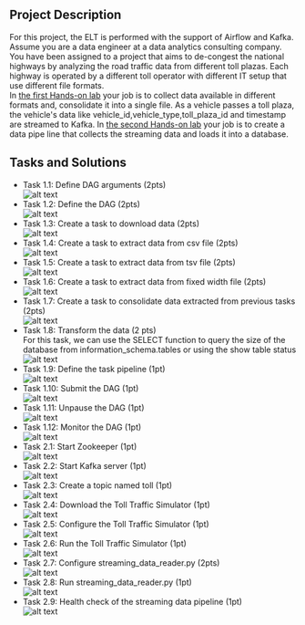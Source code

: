 ## Project Description
For this project, the ELT is performed with the support of Airflow and Kafka. Assume you are a data engineer at a data analytics consulting company. You have been assigned to a project that aims to de-congest the national highways by analyzing the road traffic data from different toll plazas. Each highway is operated by a different toll operator with different IT setup that use different file formats.  
In [the first Hands-on lab](https://github.com/As2909/IBM-Data-Engineering-Specialization-Coursera/blob/main/Course%2008%20ETL%20and%20Data%20Pipelines%20with%20Shell%2C%20Airflow%20and%20Kafka/Week%205/Part1.pdf) your job is to collect data available in different formats and, consolidate it into a single file. As a vehicle passes a toll plaza, the vehicle's data like vehicle_id,vehicle_type,toll_plaza_id and timestamp are streamed to Kafka. In [the second Hands-on lab](https://github.com/As2909/IBM-Data-Engineering-Specialization-Coursera/blob/main/Course%2008%20ETL%20and%20Data%20Pipelines%20with%20Shell%2C%20Airflow%20and%20Kafka/Week%205/Part2.pdf) your job is to create a data pipe line that collects the streaming data and loads it into a database.

## Tasks and Solutions
- Task 1.1: Define DAG arguments (2pts)\
![alt text](https://github.com/As2909/IBM-Data-Engineering-Specialization-Coursera/blob/main/Course%2008%20ETL%20and%20Data%20Pipelines%20with%20Shell%2C%20Airflow%20and%20Kafka/Week%205/dag_args.png)
- Task 1.2: Define the DAG (2pts)\
![alt text](https://github.com/As2909/IBM-Data-Engineering-Specialization-Coursera/blob/main/Course%2008%20ETL%20and%20Data%20Pipelines%20with%20Shell%2C%20Airflow%20and%20Kafka/Week%205/dag_definition.png)
- Task 1.3: Create a task to download data (2pts)\
![alt text](https://github.com/As2909/IBM-Data-Engineering-Specialization-Coursera/blob/main/Course%2008%20ETL%20and%20Data%20Pipelines%20with%20Shell%2C%20Airflow%20and%20Kafka/Week%205/unzip_data.png)
- Task 1.4: Create a task to extract data from csv file (2pts)\
![alt text](https://github.com/As2909/IBM-Data-Engineering-Specialization-Coursera/blob/main/Course%2008%20ETL%20and%20Data%20Pipelines%20with%20Shell%2C%20Airflow%20and%20Kafka/Week%205/extract_data_from_csv.png)
- Task 1.5: Create a task to extract data from tsv file (2pts)\
![alt text](https://github.com/As2909/IBM-Data-Engineering-Specialization-Coursera/blob/main/Course%2008%20ETL%20and%20Data%20Pipelines%20with%20Shell%2C%20Airflow%20and%20Kafka/Week%205/extract_data_from_tsv.png)
- Task 1.6: Create a task to extract data from fixed width file (2pts)\
![alt text](https://github.com/As2909/IBM-Data-Engineering-Specialization-Coursera/blob/main/Course%2008%20ETL%20and%20Data%20Pipelines%20with%20Shell%2C%20Airflow%20and%20Kafka/Week%205/extract_data_from_fixed_width.png)
- Task 1.7: Create a task to consolidate data extracted from previous tasks (2pts)\
![alt text](https://github.com/As2909/IBM-Data-Engineering-Specialization-Coursera/blob/main/Course%2008%20ETL%20and%20Data%20Pipelines%20with%20Shell%2C%20Airflow%20and%20Kafka/Week%205/consolidate_data.jpg.png)
- Task 1.8: Transform the data (2 pts)\
For this task, we can use the SELECT function to query the size of the database from information_schema.tables or using the show table status\
![alt text](https://github.com/As2909/IBM-Data-Engineering-Specialization-Coursera/blob/main/Course%2008%20ETL%20and%20Data%20Pipelines%20with%20Shell%2C%20Airflow%20and%20Kafka/Week%205/transform.png)
- Task 1.9: Define the task pipeline (1pt)\
![alt text](https://github.com/As2909/IBM-Data-Engineering-Specialization-Coursera/blob/main/Course%2008%20ETL%20and%20Data%20Pipelines%20with%20Shell%2C%20Airflow%20and%20Kafka/Week%205/task_pipeline.png)
- Task 1.10: Submit the DAG (1pt)\
![alt text](https://github.com/As2909/IBM-Data-Engineering-Specialization-Coursera/blob/main/Course%2008%20ETL%20and%20Data%20Pipelines%20with%20Shell%2C%20Airflow%20and%20Kafka/Week%205/submit_dag.jpg.png)
- Task 1.11: Unpause the DAG (1pt)\
![alt text](https://github.com/As2909/IBM-Data-Engineering-Specialization-Coursera/blob/main/Course%2008%20ETL%20and%20Data%20Pipelines%20with%20Shell%2C%20Airflow%20and%20Kafka/Week%205/unpause_dag.png)
- Task 1.12: Monitor the DAG (1pt)\
![alt text](https://github.com/As2909/IBM-Data-Engineering-Specialization-Coursera/blob/main/Course%2008%20ETL%20and%20Data%20Pipelines%20with%20Shell%2C%20Airflow%20and%20Kafka/Week%205/dag_runs.png)
- Task 2.1: Start Zookeeper (1pt)\
![alt text](https://github.com/xzZero/DataEng_IBM/blob/main/8%20-%20ETL%20and%20Data%20Pipelines%20with%20Shell%2C%20Airflow%20and%20Kafka/Week5/start_zookeeper.PNG "start_zookeeper")
- Task 2.2: Start Kafka server (1pt)\
![alt text](https://github.com/xzZero/DataEng_IBM/blob/main/8%20-%20ETL%20and%20Data%20Pipelines%20with%20Shell%2C%20Airflow%20and%20Kafka/Week5/start_kafka.PNG "start_kafka")
- Task 2.3: Create a topic named toll (1pt)\
![alt text](https://github.com/xzZero/DataEng_IBM/blob/main/8%20-%20ETL%20and%20Data%20Pipelines%20with%20Shell%2C%20Airflow%20and%20Kafka/Week5/create_toll_topic.PNG "create_toll_topic")
- Task 2.4: Download the Toll Traffic Simulator (1pt)\
![alt text](https://github.com/xzZero/DataEng_IBM/blob/main/8%20-%20ETL%20and%20Data%20Pipelines%20with%20Shell%2C%20Airflow%20and%20Kafka/Week5/download_simulator.PNG "download_simulator")
- Task 2.5: Configure the Toll Traffic Simulator (1pt)\
![alt text](https://github.com/xzZero/DataEng_IBM/blob/main/8%20-%20ETL%20and%20Data%20Pipelines%20with%20Shell%2C%20Airflow%20and%20Kafka/Week5/configure_simulator.PNG "configure_simulator")
- Task 2.6: Run the Toll Traffic Simulator (1pt)\
![alt text](https://github.com/xzZero/DataEng_IBM/blob/main/8%20-%20ETL%20and%20Data%20Pipelines%20with%20Shell%2C%20Airflow%20and%20Kafka/Week5/simulator_output.PNG "simulator_output")
- Task 2.7: Configure streaming_data_reader.py (2pts)\
![alt text](https://github.com/xzZero/DataEng_IBM/blob/main/8%20-%20ETL%20and%20Data%20Pipelines%20with%20Shell%2C%20Airflow%20and%20Kafka/Week5/streaming_reader_code.PNG "streaming_reader_code")
- Task 2.8: Run streaming_data_reader.py (1pt)\
![alt text](https://github.com/xzZero/DataEng_IBM/blob/main/8%20-%20ETL%20and%20Data%20Pipelines%20with%20Shell%2C%20Airflow%20and%20Kafka/Week5/data_reader_output.PNG "data_reader_output")
- Task 2.9: Health check of the streaming data pipeline (1pt)\
![alt text](https://github.com/xzZero/DataEng_IBM/blob/main/8%20-%20ETL%20and%20Data%20Pipelines%20with%20Shell%2C%20Airflow%20and%20Kafka/Week5/output_rows.PNG "output_rows")
